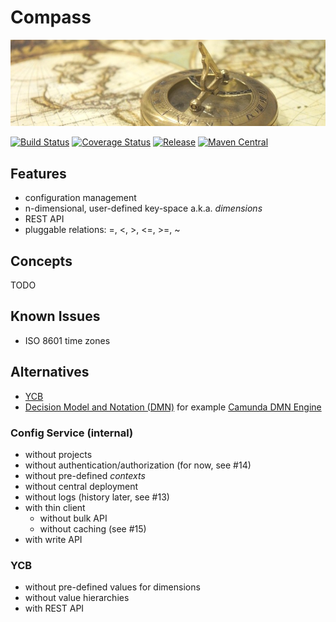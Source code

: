 # Compass

[![Compass](docs/compass.jpg)](http://pixabay.com/en/map-of-the-world-compass-antique-429784/)

[![Build Status](https://img.shields.io/travis/zalando/compass.svg)](https://travis-ci.org/zalando/compass)
[![Coverage Status](https://img.shields.io/coveralls/zalando/compass.svg)](https://coveralls.io/r/zalando/compass)
[![Release](https://img.shields.io/github/release/zalando/compass.svg)](https://github.com/zalando/compass/releases)
[![Maven Central](https://img.shields.io/maven-central/v/org.zalando/compass-parent.svg)](https://maven-badges.herokuapp.com/maven-central/org.zalando/compass-parent)

## Features

- configuration management
- n-dimensional, user-defined key-space a.k.a. *dimensions*
- REST API
- pluggable relations: =, <, >, <=, >=, ~

## Concepts

TODO

## Known Issues

- ISO 8601 time zones

## Alternatives

- [YCB](https://github.com/yahoo/ycb-java)
- [Decision Model and Notation (DMN)](https://en.wikipedia.org/wiki/Decision_Model_and_Notation) for example [Camunda DMN Engine](https://docs.camunda.org/manual/latest/user-guide/dmn-engine)

### Config Service (internal)

- without projects
- without authentication/authorization (for now, see #14)
- without pre-defined *contexts*
- without central deployment
- without logs (history later, see #13)
- with thin client
  - without bulk API
  - without caching (see #15)
- with write API

### YCB

- without pre-defined values for dimensions
- without value hierarchies
- with REST API
